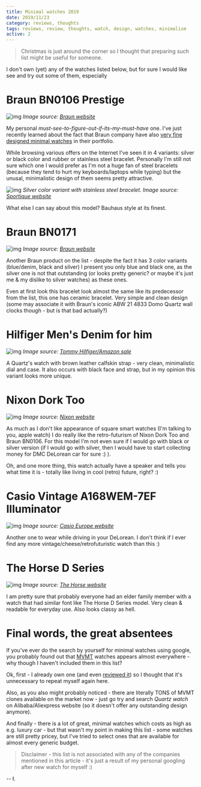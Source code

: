 ```yaml
---
title: Minimal watches 2019
date: 2019/11/23
category: reviews, thoughts
tags: reviews, review, thoughts, watch, design, watches, minimalism
active: 2
---
```


> Christmas is just around the corner so I thought that preparing such list might be useful for someone.

I don't own (yet) any of the watches listed below, but for sure I would like see and try out some of them, especially

# Braun BN0106 Prestige

![img](/static/braun-bn106-black-1.jpg)
*Image source: [Braun website](https://www.braun-clocks.com)*

My personal *must-see-to-figure-out-if-its-my-must-have* one. I've just recently learned about the fact that Braun company have also [very fine designed minimal watches](https://www.braun-clocks.com/watches.html) in their portfolio.

While browsing various offers on the Internet I've seen it in 4 variants: silver or black color and rubber or stainless steel bracelet. Personally I'm still not sure which one I would prefer as I'm not a huge fan of steel bracelets (because they tend to hurt my keyboards/laptops while typing) but the unusal, minimalistic design of them seems pretty attractive.

![img](/static/braun-bn106-silver-1.jpg)
*Silver color variant with stainless steel bracelet. Image source: [Sportique website](https://www.sportique.com/)*

What else I can say about this model? Bauhaus style at its finest.

# Braun BN0171

![img](/static/braun-BN0171.jpg)
*Image source: [Braun website](https://www.braun-clocks.com)*

Another Braun product on the list - despite the fact it has 3 color variants (blue/denim, black and silver) I present you only blue and black one, as the silver one is not that outstanding (or looks pretty generic? or maybe it's just me & my dislike to silver watches) as these ones.

Even at first look this bracelet look almost the same like its predecessor from the list, this one has ceramic bracelet. Very simple and clean design (some may associate it with Braun's iconic ABW 21 4833 Domo Quartz wall clocks though - but is that bad actually?)

# Hilfiger Men's Denim for him

![img](/static/hilfiger-denim-watch.jpg)
*Image source: [Tommy Hilfiger/Amazon sale](https://www.amazon.com)*

A Quartz's watch with brown leather calfskin strap - very clean, minimalistic dial and case. It also occurs with black face and strap, but in my opinion this variant looks more unique.

# Nixon Dork Too

![img](/static/nixon-dork-too.jpg)
*Image source: [Nixon website](https://www.nixon.com/)*

As much as I don't like appearance of square smart watches (I'm talking to you, apple watch) I do really like the retro-futurism of Nixon Dork Too and Braun BN0106. For this model I'm not even sure if I would go with black or silver version (if I would go with silver, then I would have to start collecting money for DMC DeLorean car for sure :) ).

Oh, and one more thing, this watch actually have a speaker and tells you what time it is - totally like living in cool (retro) future, right? :)


# Casio Vintage A168WEM-7EF Illuminator

![img](/static/casio-vintage-a168wem-7ef.png)
*Image source: [Casio Europe website](https://www.casio-europe.com)*

Another one to wear while driving in your DeLorean. I don't think if I ever find any more vintage/cheese/retrofuturistic watch than this :)

# The Horse D Series

![img](/static/thehorse-d-series.jpg)
*Image source: [The Horse website](https://www.thehorse.com.au/)*

I am pretty sure that probably everyone had an elder family member with a watch that had similar font like The Horse D Series model. Very clean & readable for everyday use. Also looks classy as hell.

# Final words, the great absentees

If you've ever do the search by yourself for minimal watches using google, you probably found out that [MVMT](https://www.mvmtwatches.com) watches appears almost everywhere - why though I haven't included them in this list?

Ok, first - I already own one (and even [reviewed it](/notes/mvmt-watch-review/)) so I thought that it's unnecessary to repeat myself again here.

Also, as you also might probably noticed - there are literally TONS of MVMT clones available on the market now - just go try and search *Quartz watch* on Alibaba/Aliexpress website (so it doesn't offer any outstanding design anymore).

And finally - there is a lot of great, minimal watches which costs as high as e.g. luxury car - but that wasn't my point in making this list - some watches are still pretty pricey, but I've tried to select ones that are available for almost every generic budget.

> Disclaimer - this list is not associated with any of the companies mentioned in this article - it's just a result of my personal googling after new watch for myself :)

-- ł.